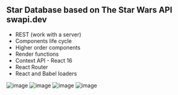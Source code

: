 ## Star Database based on The Star Wars API swapi.dev
- REST (work with a server)
- Components life cycle
- Higher order components
- Render functions
- Context API - React 16
- React Router 
- React and Babel loaders

![image](https://user-images.githubusercontent.com/58284313/150202189-c72761e2-5dc0-46b0-82e1-a311626fffaf.png)
![image](https://user-images.githubusercontent.com/58284313/150203189-9310e0d7-6331-4e19-be80-6a6d4e0b4e7c.png)
![image](https://user-images.githubusercontent.com/58284313/150202904-60c7d9a6-35c0-4b70-a045-7ef55617b740.png)
![image](https://user-images.githubusercontent.com/58284313/150202001-a2217869-6022-4d86-bbf0-151ea4fdb0ea.png)
